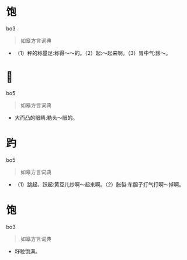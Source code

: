 # 饱
bo3
> 如皋方言词典
- （1）秤的称量足:称得～～的。（2）起:～起来啊。（3）胃中气:餩～。

# 𥄹
bo5
> 如皋方言词典
- 大而凸的眼睛:勒头～眼的。

# 趵
bo5
> 如皋方言词典
- （1）跳起、跃起:黄豆儿炒啊～起来啊。（2）胀裂:车胆子打气打啊～掉啊。

# 饱
bo3
> 如皋方言词典
- 籽粒饱满。
